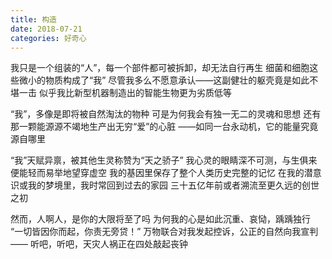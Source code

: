 ```yaml
---
title: 构造
date: 2018-07-21
categories: 好奇心
---
```


我只是一个组装的“人”，每一个部件都可被拆卸，却无法自行再生
细菌和细胞这些微小的物质构成了“我”<!--more-->
尽管我多么不愿意承认——这副健壮的躯壳竟是如此不堪一击
似乎我比新型机器制造出的智能生物更为劣质低等

“我”，多像是即将被自然淘汰的物种
可是为何我会有独一无二的灵魂和思想
还有那一颗能源源不竭地生产出无穷“爱”的心脏
——如同一台永动机，它的能量究竟源自哪里

“我”天赋异禀，被其他生灵称赞为“天之骄子”
我心灵的眼睛深不可测，与生俱来便能轻而易举地望穿虚空
我的基因里保存了整个人类历史完整的记忆
在我的潜意识或我的梦境里，我时常回到过去的家园
三十五亿年前或者溯流至更久远的创世之初

然而，人啊人，是你的大限将至了吗
为何我的心是如此沉重、哀恸，踽踽独行
“一切皆因你而起，你责无旁贷！”
万物联合对我发起控诉，公正的自然向我宣判——
听吧，听吧，天灾人祸正在四处敲起丧钟